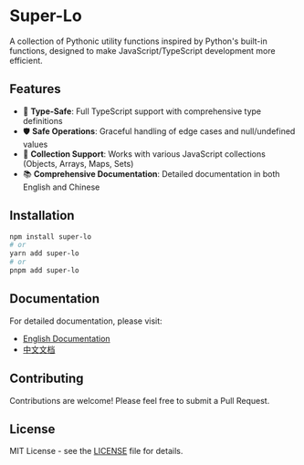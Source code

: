 # Super-Lo

A collection of Pythonic utility functions inspired by Python's built-in functions, designed to make JavaScript/TypeScript development more efficient.

## Features

-   🚀 **Type-Safe**: Full TypeScript support with comprehensive type definitions
-   🛡️ **Safe Operations**: Graceful handling of edge cases and null/undefined values
-   🔄 **Collection Support**: Works with various JavaScript collections (Objects, Arrays, Maps, Sets)
-   📚 **Comprehensive Documentation**: Detailed documentation in both English and Chinese

## Installation

```bash
npm install super-lo
# or
yarn add super-lo
# or
pnpm add super-lo
```

## Documentation

For detailed documentation, please visit:

-   [English Documentation](docs/en/)
-   [中文文档](docs/zh-hans/)

## Contributing

Contributions are welcome! Please feel free to submit a Pull Request.

## License

MIT License - see the [LICENSE](LICENSE) file for details.
